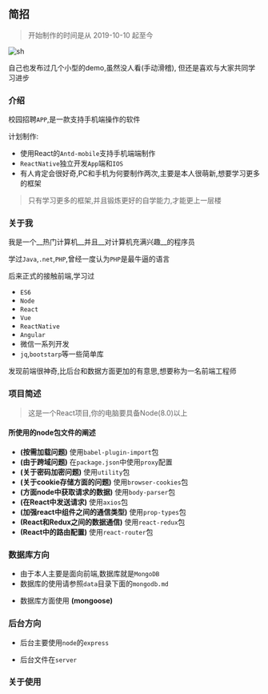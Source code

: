 ## 简招

> 开始制作的时间是从 2019-10-10 起至今

![sh](http://studyit.club/Study/sh.jpg)

自己也发布过几个小型的demo,虽然没人看(手动滑稽), 但还是喜欢与大家共同学习进步

### 介绍

校园招聘`APP`,是一款支持手机端操作的软件

计划制作:

- 使用React的`Antd-mobile`支持手机端端制作
- `ReactNative`独立开发`App`端和`IOS`
- 有人肯定会很好奇,PC和手机为何要制作两次,主要是本人很萌新,想要学习更多的框架

> 只有学习更多的框架,并且锻炼更好的自学能力,才能更上一层楼

### 关于我

我是一个__热门计算机__并且__对计算机充满兴趣__的程序员

学过`Java`,`.net`,`PHP`,曾经一度认为`PHP`是最牛逼的语言

后来正式的接触前端,学习过

- `ES6`
- `Node`
- `React`
- `Vue`
- `ReactNative`
- `Angular`
- 微信一系列开发
- `jq`,`bootstarp`等一些简单库

发现前端很神奇,比后台和数据方面更加的有意思,想要称为一名前端工程师

### 项目简述

> 这是一个React项目,你的电脑要具备Node(8.0)以上
#### 所使用的node包文件的阐述
* **(按需加载问题)** 使用`babel-plugin-import`包
* **(由于跨域问题)** 在`package.json`中使用`proxy`配置
* **(关于密码加密问题)** 使用`utility`包
* **(关于cookie存储方面的问题)** 使用`browser-cookies`包
* **(方面node中获取请求的数据)** 使用`body-parser`包
* **(在React中发送请求)** 使用`axios`包
* **(加强react中组件之间的通信类型)** 使用`prop-types`包
* **(React和Redux之间的数据通信)** 使用`react-redux`包
* **(React中的路由配置)** 使用`react-router`包

### 数据库方向

- 由于本人主要是面向前端,数据库就是`MongoDB`
- 数据库的使用请参照`data`目录下面的`mongodb.md`
* 数据库方面使用 **(mongoose)**

### 后台方向

- 后台主要使用`node`的`express`

* 后台文件在`server`

### 关于使用

